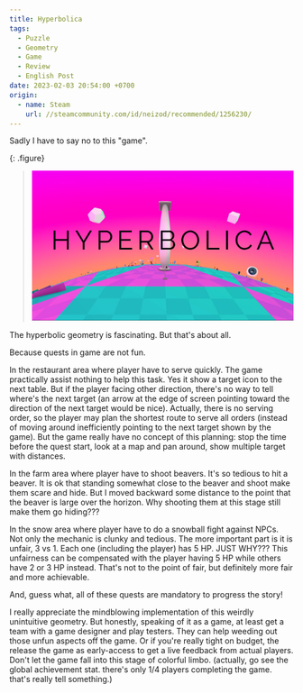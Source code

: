 ```yaml
---
title: Hyperbolica
tags:
  - Puzzle
  - Geometry
  - Game
  - Review
  - English Post
date: 2023-02-03 20:54:00 +0700
origin:
  - name: Steam
    url: //steamcommunity.com/id/neizod/recommended/1256230/
---
```


Sadly I have to say no to this "game".

{: .figure}
> ![](/images/game/cover/hyperbolica.jpg)

The hyperbolic geometry is fascinating. But that's about all.

Because quests in game are not fun.

In the restaurant area where player have to serve quickly. The game practically assist nothing to help this task. Yes it show a target icon to the next table. But if the player facing other direction, there's no way to tell where's the next target (an arrow at the edge of screen pointing toward the direction of the next target would be nice). Actually, there is no serving order, so the player may plan the shortest route to serve all orders (instead of moving around inefficiently pointing to the next target shown by the game). But the game really have no concept of this planning: stop the time before the quest start, look at a map and pan around, show multiple target with distances.

In the farm area where player have to shoot beavers. It's so tedious to hit a beaver. It is ok that standing somewhat close to the beaver and shoot make them scare and hide. But I moved backward some distance to the point that the beaver is large over the horizon. Why shooting them at this stage still make them go hiding???

In the snow area where player have to do a snowball fight against NPCs. Not only the mechanic is clunky and tedious. The more important part is it is unfair, 3 vs 1. Each one (including the player) has 5 HP. JUST WHY??? This unfairness can be compensated with the player having 5 HP while others have 2 or 3 HP instead. That's not to the point of fair, but definitely more fair and more achievable.

And, guess what, all of these quests are mandatory to progress the story!

I really appreciate the mindblowing implementation of this weirdly unintuitive geometry. But honestly, speaking of it as a game, at least get a team with a game designer and play testers. They can help weeding out those unfun aspects off the game. Or if you're really tight on budget, the release the game as early-access to get a live feedback from actual players. Don't let the game fall into this stage of colorful limbo. (actually, go see the global achievement stat. there's only 1/4 players completing the game. that's really tell something.)
